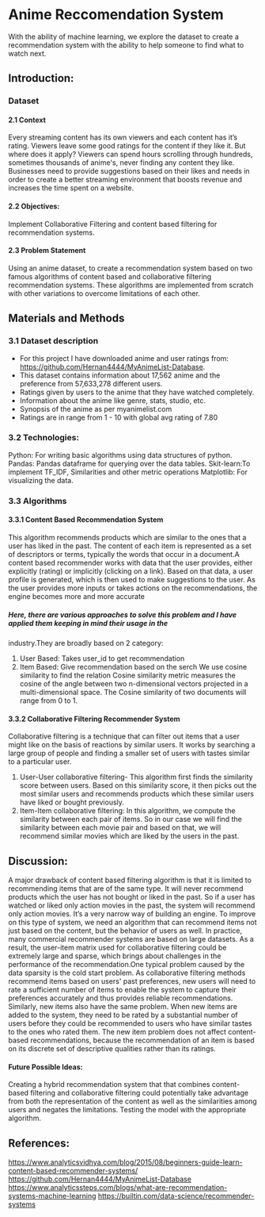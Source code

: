 # Anime Reccomendation System
With the ability of machine learning, we explore the dataset to create a recommendation system with the ability to help
someone to find what to watch next.

## Introduction:


### Dataset 
#### 2.1 Context
Every streaming content has its own viewers and each content has it’s rating. Viewers leave some good ratings for the
content if they like it. But where does it apply? Viewers can spend hours scrolling through hundreds, sometimes
thousands of anime's, never finding any content they like. Businesses need to provide suggestions based on their likes
and needs in order to create a better streaming environment that boosts revenue and increases the time spent on a
website.
#### 2.2 Objectives:
Implement Collaborative Filtering and content based filtering for recommendation systems.
#### 2.3 Problem Statement
Using an anime dataset, to create a recommendation system based on two famous algorithms of content based and collaborative filtering recommendation systems. These algorithms are implemented from scratch with other variations to overcome limitations of each other.

## Materials and Methods 
### 3.1 Dataset description
* For this project I have downloaded anime and user ratings from: https://github.com/Hernan4444/MyAnimeList-Database. 
* This dataset contains information about 17,562 anime and the preference from 57,633,278 different users.
*  Ratings given by users to the anime that they have watched completely.
* Information about the anime like genre, stats, studio, etc.
* Synopsis of the anime as per myanimelist.com
* Ratings are in range from 1 - 10 with global avg rating of 7.80

### 3.2 Technologies:
Python: For writing basic algorithms using data structures of python.
Pandas: Pandas dataframe for querying over the data tables.
Skit-learn:To implement TF_IDF, Similarities and other metric operations 
Matplotlib: For visualizing the data.

### 3.3 Algorithms
#### 3.3.1 Content Based Recommendation System
This algorithm recommends products which are similar to the ones that a user has liked in the past. The content of each
item is represented as a set of descriptors or terms, typically the words that occur in a document.A content based recommender
works with data that the user provides, either explicitly (rating) or implicitly (clicking on a link). Based on that data, a user profile is
generated, which is then used to make suggestions to the user. As the user provides more inputs or takes actions on the
recommendations, the engine becomes more and more accurate
##### Here, there are various approaches to solve this problem and I have applied them keeping in mind their usage in the
industry.They are broadly based on 2 category:
1) User Based: Takes user_id to get recommendation
2) Item Based: Give recommendation based on the serch
We use cosine similarity to find the relation
Cosine similarity metric measures the cosine of the angle between two n-dimensional vectors projected in a
multi-dimensional space. The Cosine similarity of two documents will range from 0 to 1.

#### 3.3.2 Collaborative Filtering Recommender System
Collaborative filtering is a technique that can filter out items that a user might like on the basis of reactions by similar users. It works by
searching a large group of people and finding a smaller set of users with tastes similar to a particular user.
1) User-User collaborative filtering- This algorithm first finds the similarity score between users. Based on this
similarity score, it then picks out the most similar users and recommends products which these similar users have liked
or bought previously.
2) Item-Item collaborative filtering: In this algorithm, we compute the similarity between each pair of items. So in our
case we will find the similarity between each movie pair and based on that, we will recommend similar movies which
are liked by the users in the past.

## Discussion:
A major drawback of content based filtering algorithm is that it is limited to recommending items that are of the same type. It will never
recommend products which the user has not bought or liked in the past. So if a user has watched or liked only action movies in
the past, the system will recommend only action movies. It’s a very narrow way of building an engine.
To improve on this type of system, we need an algorithm that can recommend items not just based on the content, but the
behavior of users as well.
In practice, many commercial recommender systems are based on large datasets. As a result, the user-item matrix used
for collaborative filtering could be extremely large and sparse, which brings about challenges in the performance of the
recommendation.One typical problem caused by the data sparsity is the cold start problem. As collaborative filtering
methods recommend items based on users' past preferences, new users will need to rate a sufficient number of items to
enable the system to capture their preferences accurately and thus provides reliable recommendations.
Similarly, new items also have the same problem. When new items are added to the system, they need to be rated by a
substantial number of users before they could be recommended to users who have similar tastes to the ones who
rated them. The new item problem does not affect content-based recommendations, because the recommendation of
an item is based on its discrete set of descriptive qualities rather than its ratings.

#### Future Possible Ideas:
Creating a hybrid recommendation system that that combines content-based filtering and collaborative filtering could
potentially take advantage from both the representation of the content as well as the similarities among users and
negates the limitations.
Testing the model with the appropriate algorithm.

## References:
https://www.analyticsvidhya.com/blog/2015/08/beginners-guide-learn-content-based-recommender-systems/
https://github.com/Hernan4444/MyAnimeList-Database
https://www.analyticssteps.com/blogs/what-are-recommendation-systems-machine-learning
https://builtin.com/data-science/recommender-systems



